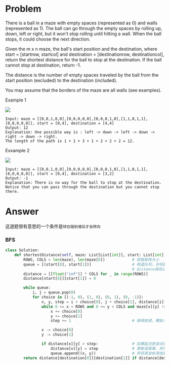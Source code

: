 # Problem
There is a ball in a maze with empty spaces (represented as 0) and walls (represented as 1). The ball can go through the empty spaces by rolling up, down, left or right, but it won't stop rolling until hitting a wall. When the ball stops, it could choose the next direction.

Given the m x n maze, the ball's start position and the destination, where start = [startrow, startcol] and destination = [destinationrow, destinationcol], return the shortest distance for the ball to stop at the destination. If the ball cannot stop at destination, return -1.

The distance is the number of empty spaces traveled by the ball from the start position (excluded) to the destination (included).

You may assume that the borders of the maze are all walls (see examples).

Example 1

![](https://assets.leetcode.com/uploads/2021/03/31/maze1-1-grid.jpg)
```
Input: maze = [[0,0,1,0,0],[0,0,0,0,0],[0,0,0,1,0],[1,1,0,1,1],[0,0,0,0,0]], start = [0,4], destination = [4,4]
Output: 12
Explanation: One possible way is : left -> down -> left -> down -> right -> down -> right.
The length of the path is 1 + 1 + 3 + 1 + 2 + 2 + 2 = 12.
```

Exxample 2

![](https://assets.leetcode.com/uploads/2021/03/31/maze1-2-grid.jpg)
```
Input: maze = [[0,0,1,0,0],[0,0,0,0,0],[0,0,0,1,0],[1,1,0,1,1],[0,0,0,0,0]], start = [0,4], destination = [3,2]
Output: -1
Explanation: There is no way for the ball to stop at the destination. Notice that you can pass through the destination but you cannot stop there.
```
# Answer
这道题很有意思的一个条件是`球在碰到墙后才会转向`
### BFS
```python
class Solution:
    def shortestDistance(self, maze: List[List[int]], start: List[int], destination: List[int]) -> int:
        ROWS, COLS = len(maze), len(maze[0])            # 获取矩阵大小
        queue = [(start[0], start[1])]                  # 构造队列，并将起始位置包含其中
                                                        # distance保存从起点到每个点的距离
        distance = [[float("inf")] * COLS for _ in range(ROWS)]
        distance[start[0]][start[1]] = 0

        while queue:
            i, j = queue.pop(0)
            for choice in [(-1, 0), (1, 0), (0, 1), (0, -1)]:
                x, y, step = i + choice[0], j + choice[1], distance[i][j]
                while 0 <= x < ROWS and 0 <= y < COLS and maze[x][y] != 1:
                    x += choice[0]
                    y += choice[1]
                    step += 1                           # 继续前进，模拟小球的滚动过程

                x -= choice[0]
                y -= choice[1]

                if distance[x][y] > step:               # 如果起点到该点的距离比当前距离大
                    distance[x][y] = step               # 更新该距离，并将坐标加入队列
                    queue.append((x, y))                # 并将其坐标添加到队列中
        return distance[destination[0]][destination[1]] if distance[destination[0]][destination[1]] != float('inf') else -1
```